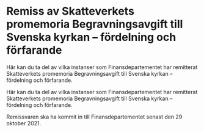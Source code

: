 # Remiss av Skatteverkets promemoria Begravningsavgift till Svenska kyrkan – fördelning och förfarande

Här kan du ta del av vilka instanser som Finansdepartementet har remitterat Skatteverkets promemoria Begravningsavgift till Svenska kyrkan – fördelning och förfarande.

Här kan du ta del av vilka instanser som Finansdepartementet har remitterat Skatteverkets promemoria Begravningsavgift till Svenska kyrkan – fördelning och förfarande.

Remissvaren ska ha kommit in till Finansdepartementet senast den 29 oktober 2021.
